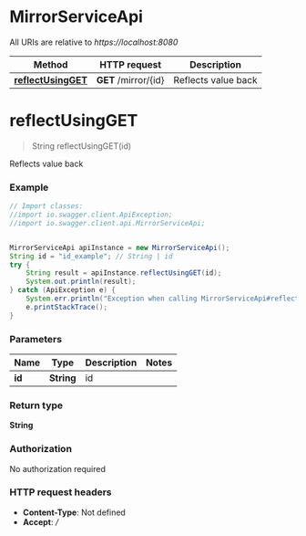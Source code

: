 # MirrorServiceApi

All URIs are relative to *https://localhost:8080*

Method | HTTP request | Description
------------- | ------------- | -------------
[**reflectUsingGET**](MirrorServiceApi.md#reflectUsingGET) | **GET** /mirror/{id} | Reflects value back


<a name="reflectUsingGET"></a>
# **reflectUsingGET**
> String reflectUsingGET(id)

Reflects value back

### Example
```java
// Import classes:
//import io.swagger.client.ApiException;
//import io.swagger.client.api.MirrorServiceApi;


MirrorServiceApi apiInstance = new MirrorServiceApi();
String id = "id_example"; // String | id
try {
    String result = apiInstance.reflectUsingGET(id);
    System.out.println(result);
} catch (ApiException e) {
    System.err.println("Exception when calling MirrorServiceApi#reflectUsingGET");
    e.printStackTrace();
}
```

### Parameters

Name | Type | Description  | Notes
------------- | ------------- | ------------- | -------------
 **id** | **String**| id |

### Return type

**String**

### Authorization

No authorization required

### HTTP request headers

 - **Content-Type**: Not defined
 - **Accept**: */*


